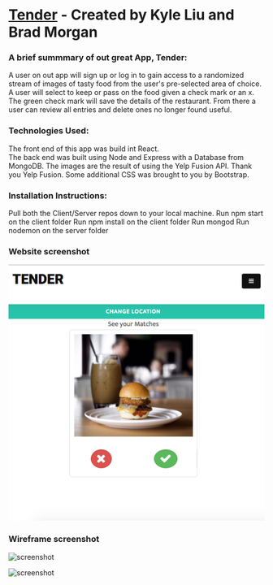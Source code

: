 
# [Tender](https://tenderfood.herokuapp.com/) - Created by Kyle Liu and Brad Morgan

### A brief summmary of out great App, Tender:

A user on out app will sign up or log in to gain access
to a randomized stream of images of tasty food from the user's
pre-selected area of choice.  A user will select to keep or pass on the
food given a check mark or an x.  The green check mark will save the details
of the restaurant.  From there a user can review all entries and delete
ones no longer found useful.

### Technologies Used:

The front end of this app was build int React.  
The back end was built using Node and Express with a Database from MongoDB.
The images are the result of using the Yelp Fusion API. Thank you Yelp Fusion.
Some additional CSS was brought to you by Bootstrap.  


### Installation Instructions:

Pull both the Client/Server repos down to your local machine.
Run npm start on the client folder
Run npm install on the client folder
Run mongod
Run nodemon on the server folder



### Website screenshot

![screenshot](https://github.com/kyle116/Tender-C/blob/master/public/Screenshot.png)



### Wireframe screenshot

![screenshot](https://github.com/bkmorgan3/Tender-Client/blob/master/public/Wireframes_1.png)

![screenshot](https://github.com/bkmorgan3/Tender-Client/blob/master/public/Wireframes_2.png)
